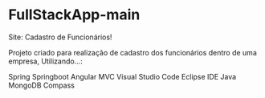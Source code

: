 # FullStackApp-main
Site: Cadastro de Funcionários!

Projeto criado para realização de cadastro dos funcionários dentro de uma empresa, Utilizando...:

Spring
Springboot
Angular
MVC
Visual Studio Code
Eclipse IDE Java
MongoDB Compass
